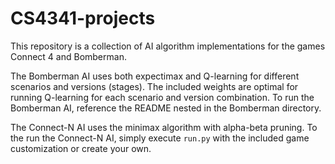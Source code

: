 # CS4341-projects
This repository is a collection of AI algorithm implementations for the games Connect 4 and Bomberman.

The Bomberman AI uses both expectimax and Q-learning for different scenarios and versions (stages). The included weights are optimal for running Q-learning for each scenario and version combination. To run the Bomberman AI, reference the README nested in the Bomberman directory.

The Connect-N AI uses the minimax algorithm with alpha-beta pruning. To the run the Connect-N AI, simply execute `run.py` with the included game customization or create your own.

